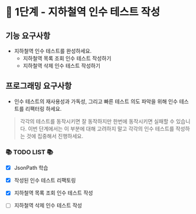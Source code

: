 # 🚀 1단계 - 지하철역 인수 테스트 작성

## 기능 요구사항
- 지하철역 인수 테스트를 완성하세요.
  - 지하철역 목록 조회 인수 테스트 작성하기
  - 지하철역 삭제 인수 테스트 작성하기

## 프로그래밍 요구사항
- 인수 테스트의 재사용성과 가독성, 그리고 빠른 테스트 의도 파악을 위해 인수 테스트를 리팩터링 하세요.
> 각각의 테스트를 동작시키면 잘 동작하지만 한번에 동작시키면 실패할 수 있습니다. 이번 단계에서는 이 부분에 대해 고려하지 말고 각각의 인수 테스트를 작성하는 것에 집중해서 진행하세요.

### 📚 TODO LIST 📚
- [x] JsonPath 학습
- [x] 작성된 인수 테스트 리팩토링
- [x] 지하철역 목록 조회 인수 테스트 작성
- [ ] 지하철역 삭제 인수 테스트 작성

